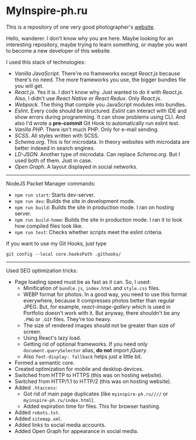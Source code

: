 # MyInspire-ph.ru

This is a repository of one very good photographer's [website](https://myinspire-ph.ru).
  
Hello, wanderer. I don't know why you are here. Maybe looking for an interesting repository,
maybe trying to learn something, or maybe you want to become a new developer of this website.

I used this stack of technologies:
  - _Vanilla JavaScript_. There're no frameworks except _React.js_ because there's no need. 
  The more frameworks you use, the bigger bundles file you will get.
  - _React.js_. Yes it is. I don't know why. Just wanted to do it with _React.js_. Also, I 
  didn't use _React Native_ or _React Redux_. Only _React.js_.
  - _Webpack_. The thing that compile you JavaScript modules into bundles.
  - _Eslint_. Every code should be structured. _Eslint_ can interact with IDE and show errors
  during programming. It can show problems using CLI. And also I'd wrote a __pre-commit__ Git
  Hook to automatically run eslint test.
  - _Vanilla PHP_. There isn't much PHP. Only for e-mail sending.
  - _SCSS_. All styles written with SCSS.
  - _Schema.org_. This is for microdata. In theory websites with microdata are better indexed
   in search engines.
  - _LD-JSON_. Another type of microdata. Can replace _Schema.org_. But I used both of them.
  Just in case. 
  - _Open Graph_. A layout displayed in social networks. 

---

NodeJS Packet Manager commands:
  - `npm run start`: Starts dev-server.
  - `npm run dev`: Builds the site in development mode.
  - `npm run build`: Builds the site in production mode. I ran on hosting server.
  - `npm run build-home`: Builds the site in production mode. I ran it to look how compiled
  files look like.
  - `npm run test`: Checks whether scripts meet the eslint criteria.

If you want to use my Git Hooks, just type
```
git config --local core.hooksPath .githooks/
```

---

Used SEO optimization tricks:
 - Page loading speed must be as fast as it can. So, I used:
   - Minification of `bundle.js`, `index.html` and `style.css` files.
   - WEBP format for photos. In a good way, you need to use this format everywhere, because it 
   compresses photos better than regular JPEG. But, for example, _react-image-gallery_ which is
   used in Portfolio doesn't work with it. But anyway, there shouldn't be any `.PNG` or `.GIF` 
   files. They're too heavy.
   - The size of rendered images should not be greater than size of screen.
   - Using React's lazy load.
   - Getting rid of optional frameworks. If you need only `document.querySelector` alias, __do 
   not__ import _jQuery_.
   - Also `font-display: fallback` helps just a little bit.
 - Formed a semantic core.
 - Created optimization for mobile and desktop devices.
 - Switched from HTTP to HTTPS (this was on hosting website).
 - Switched from HTTP/1.1 to HTTP/2 (this was on hosting website).
 - Added `.htaccess`:
   - Got rid of main page duplicates (like `myinspire-ph.ru////` or `myinspire-ph.ru/index.html`).
   - Added expiration time for files. This for browser hashing.
 - Added `robots.txt`.
 - Added `sitemap.xml`. 
 - Added links to social media accounts.
 - Added Open Graph for appearance in social media.

